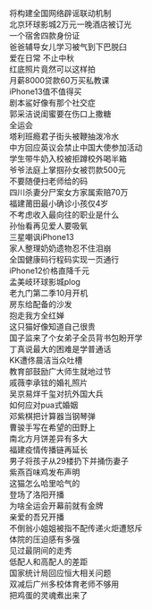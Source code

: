 将构建全国网络辟谣联动机制  
北京环球影城2万元一晚酒店被订光  
一个宿舍四款身份证  
爸爸辅导女儿学习被气到下巴脱臼  
爱在日常 不止中秋  
红底照片竟然可以这样拍  
月薪8000贷款60万买私教课  
iPhone13值不值得买  
剧本鲨好像有那个社交症  
郭采洁说闺蜜要在伤口上撒糖  
全运会  
塔利班瘾君子街头被鞭抽泼冷水  
中方回应英议会禁止中国大使参加活动  
学生带牛奶入校被拒蹲校外喝半箱  
爷爷法庭上掌掴孙女被罚款500元  
不要随便扫老师给的码  
四川杀妻分尸案女方家属索赔70万  
福建莆田最小确诊小孩仅4岁  
不考虑收入最向往的职业是什么  
孙怡看再见爱人要吸氧  
三星嘲讽iPhone13  
家人整理奶奶遗物忍不住泪崩  
全国健康码行程码实现一页通行  
iPhone12价格直降千元  
孟美岐环球影城plog  
老九门第二季10月开机  
房东给配备的沙发  
抱走我方全红婵  
这只猫好像知道自己很贵  
国子监来了个女弟子全员背书包盼开学  
丁真说最大的困难是学普通话  
KK遭佟晨洁当众吐槽  
教育部鼓励广大师生就地过节  
戚薇李承铉的婚礼照片  
吴京易烊千玺对抗外国大兵  
如何应对pua式婚姻  
邓紫棋把计算器当钢琴弹  
曹骏手写在希望的田野上  
南北方月饼差异有多大  
福建疫情传播链再延长  
男子将孩子从29楼扔下并捅伤妻子  
紫燕百味鸡发布声明  
这猫怎么哈里哈气的  
登场了洛阳开播  
为啥全运会开幕前就有金牌  
亲爱的吾兄开播  
不倒翁小姐姐被指不配传递火炬遭怒斥  
体院的压迫感有多强  
见过最阴间的走秀  
低配人和高配人的差距  
国家统计局回应恒大相关问题  
双减后广州多校体育老师不够用  
把鸡蛋的灵魂煮出来了  
